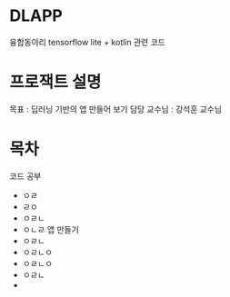 # DLAPP
융합동아리 tensorflow lite + kotlin 관련 코드

# 프로잭트 설명
목표 : 딥러닝 기반의 앱 만들어 보기
담당 교수님 : 강석훈 교수님 

# 목차
코드 공부
  - ㅇㄹ
  - ㄹㅇ
  - ㅇㄹㄴ
  - ㅇㄴㄹ
 앱 만들기
  - ㅇㄹㄴ
  - ㅇㄹㄴㅇ
  - ㅇㄹㄴㅇ
  - ㅇㄹㄴ
  - 
